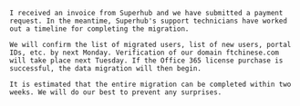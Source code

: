     I received an invoice from Superhub and we have submitted a payment request. In the meantime, Superhub's support technicians have worked out a timeline for completing the migration.

    We will confirm the list of migrated users, list of new users, portal IDs, etc. by next Monday. Verification of our domain ftchinese.com will take place next Tuesday. If the Office 365 license purchase is successful, the data migration will then begin.

    It is estimated that the entire migration can be completed within two weeks. We will do our best to prevent any surprises.

